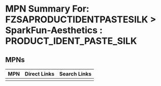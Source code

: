 



# MPN Summary For: FZSAPRODUCTIDENTPASTESILK > SparkFun-Aesthetics : PRODUCT_IDENT_PASTE_SILK

## MPNs
  

|MPN|Direct Links|Search Links|
| :--- | :--- | :--- |
||||
